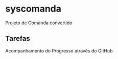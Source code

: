 # syscomanda
Projeto de Comanda convertido

## Tarefas
Acompanhamento do Progresso através do GitHub